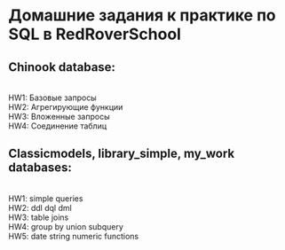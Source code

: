 # Домашние задания к практике по SQL в RedRoverSchool

## Chinook database:
<br/> HW1: Базовые запросы
<br/> HW2: Агрегирующие функции
<br/> HW3: Вложенные запросы
<br/> HW4: Соединение таблиц

## Classicmodels, library_simple, my_work databases:
<br/>HW1: simple queries
<br/>HW2: ddl dql dml
<br/>HW3: table joins
<br/>HW4: group by union subquery
<br/>HW5: date string numeric functions
